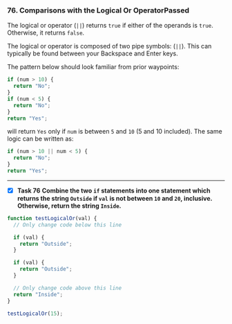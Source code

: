 ### 76. Comparisons with the Logical Or OperatorPassed
The logical or operator (`||`) returns `true` if either of the operands is `true`. Otherwise, it returns `false`.

The logical or operator is composed of two pipe symbols: (`||`). This can typically be found between your Backspace and Enter keys.

The pattern below should look familiar from prior waypoints:
```js
if (num > 10) {
  return "No";
}
if (num < 5) {
  return "No";
}
return "Yes";
```
will return `Yes` only if `num` is between `5` and `10` (5 and 10 included). The same logic can be written as:
```js
if (num > 10 || num < 5) {
  return "No";
}
return "Yes";
```
*************************
- [x] **Task 76** **Combine the two `if` statements into one statement which returns the string `Outside` if `val` is not between `10` and `20`, inclusive. Otherwise, return the string `Inside`.**

```js
function testLogicalOr(val) {
  // Only change code below this line

  if (val) {
    return "Outside";
  }

  if (val) {
    return "Outside";
  }

  // Only change code above this line
  return "Inside";
}

testLogicalOr(15);
```